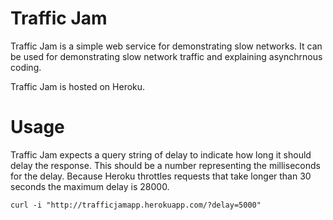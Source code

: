 # Traffic Jam

Traffic Jam is a simple web service for demonstrating slow networks. It can be used for demonstrating slow network traffic and explaining asynchrnous coding.

Traffic Jam is hosted on Heroku. 

# Usage

Traffic Jam expects a query string of delay to indicate how long it should delay the response. This should be a number representing the milliseconds for the delay. Because Heroku throttles requests that take longer than 30 seconds the maximum delay is 28000.

    curl -i "http://trafficjamapp.herokuapp.com/?delay=5000"



